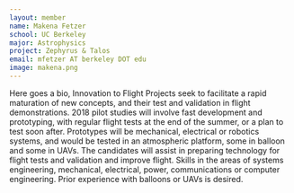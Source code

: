 ```yaml
---
layout: member
name: Makena Fetzer
school: UC Berkeley
major: Astrophysics
project: Zephyrus & Talos
email: mfetzer AT berkeley DOT edu
image: makena.png
---
```

Here goes a bio, Innovation to Flight Projects seek to facilitate a rapid maturation of new concepts, and their test and validation in flight demonstrations. 2018 pilot studies will involve fast development and prototyping, with regular flight tests at the end of the summer, or a plan to test soon after. Prototypes will be mechanical, electrical or robotics systems, and would be tested in an atmospheric platform, some in balloon and some in UAVs. The candidates will assist in preparing technology for flight tests and validation and improve flight. Skills in the areas of systems engineering, mechanical, electrical, power, communications or computer engineering. Prior experience with balloons or UAVs is desired. 
